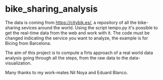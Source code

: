 # bike_sharing_analysis
The data is coming from https://citybik.es/, a repository of all the bike-sharing sevices around the world. Using the script tempo.py it's possible to get the real-time data from the web and work with it. The code must be changed indicating the service you want to analyze, the example is for Bicing from Barcelona.

The aim of this project is to compute a firts approach of a real world data analysis going through all the steps, from the raw data to the data-visualization.

Many thanks to my work-mates Nil Noya and Eduard Blanco.
